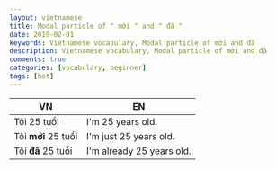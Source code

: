 ```yaml
---
layout: vietnamese
title: Modal particle of " mới " and " đã "
date: 2019-02-01
keywords: Vietnamese vocabulary, Modal particle of mới and đã
description: Vietnamese vocabulary, Modal particle of mới and đã
comments: true
categories: [vocabulary, beginner]
tags: [hot]
---
```


<table class="table table-striped table-sm">
  <thead>
    <tr>
      <th>VN</th>
      <th>EN</th>
    </tr>
  </thead>
  <tbody>
    <tr>
      <td>Tôi 25 tuổi</td>
      <td>I'm 25 years old.</td>
    </tr>
    <tr>
      <td>Tôi <b>mới</b> 25 tuổi</td>
      <td>I'm just 25 years old.</td>
    </tr>
    <tr>
      <td>Tôi <b>đã</b> 25 tuổi</td>
      <td>I'm already 25 years old.</td>
    </tr>
  </tbody>
</table>